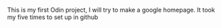 This is my first Odin project, I will try to make a google homepage. It took my five times to set up in github